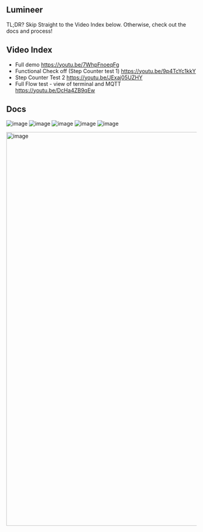 ## Lumineer

TL;DR? Skip Straight to the Video Index below. Otherwise, check out the docs and process!

## Video Index
- Full demo https://youtu.be/7WhpFnoeqFg
- Functional Check off (Step Counter test 1) https://youtu.be/9p4TcYc1kkY
- Step Counter Test 2 https://youtu.be/JExaj05UZHY
- Full Flow test - view of terminal and MQTT https://youtu.be/DcHa4ZB9qEw

## Docs

![image](https://user-images.githubusercontent.com/89586838/145755375-17f29d3d-b9af-4040-90f8-dca42900eb03.png)
![image](https://user-images.githubusercontent.com/89586838/145755519-e33bf4c9-c69a-40ce-84a4-1a3d5cee6c57.png)
![image](https://user-images.githubusercontent.com/89586838/145755533-ef7282c5-9909-4850-9953-8374bb49d870.png)
![image](https://user-images.githubusercontent.com/89586838/145755539-ee09d249-36f3-43d8-992d-caff7f5ba0fe.png)
![image](https://user-images.githubusercontent.com/89586838/145755552-cb5fd347-b67b-4a3c-9ab4-728bad521037.png)

<img width="1042" alt="image" src="https://user-images.githubusercontent.com/89586838/145696669-ae55f5a3-d962-43ee-8401-2e1d0b820c64.png">





